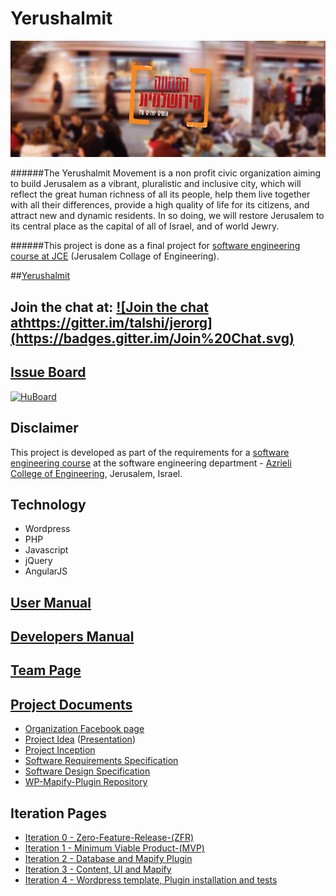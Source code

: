 # Yerushalmit

![image](https://raw.githubusercontent.com/talshi/Yerushalmit/master/Doc/12803164_729605713843456_1721821289031355495_n.png)

######The Yerushalmit Movement is a non profit civic organization aiming to build Jerusalem as a vibrant, pluralistic and inclusive city, which will reflect the great human richness of all its people, help them live together with all their differences, provide a high quality of life for its citizens, and attract new and dynamic residents. In so doing, we will restore Jerusalem to its central place as the capital of all of Israel, and of world Jewry.

######This project is done as a final project for [software engineering course at JCE](https://github.com/jce-il/se-class) (Jerusalem Collage of Engineering).

##[Yerushalmit](http://yerushalmit.azurewebsites.net)


## Join the chat at: [![Join the chat athttps://gitter.im/talshi/jerorg]  (https://badges.gitter.im/Join%20Chat.svg)](https://gitter.im/talshi/jerorg)


## [Issue Board](https://github.com/talshi/jerorg/issues)

[![HuBoard](https://img.shields.io/badge/link-HuBoard-8674D1.svg?style=flat)](https://huboard.com/talshi/Yerushalmit)

## Disclaimer
This project is developed as part of the requirements for a [software engineering course](https://github.com/jce-il/se-class/wiki) at the software engineering department - [Azrieli College of Engineering](http://www.jce.ac.il/), Jerusalem, Israel.

## Technology
- Wordpress
- PHP
- Javascript
- jQuery
- AngularJS

## [User Manual](https://github.com/talshi/Yerushalmit/wiki/user-manual)

## [Developers Manual](https://github.com/talshi/Yerushalmit/wiki/Developers-manual)

## [Team Page](https://github.com/talshi/Yerushalmit/wiki/team)

## [Project Documents](../../wiki)
- [Organization Facebook page](https://www.facebook.com/hatnuahayerushalmit/)
- [Project Idea](https://github.com/talshi/jerorg/raw/master/Project%20Idea.pdf) ([Presentation](https://github.com/talshi/jerorg/raw/master/Project%20Idea%20-%20slide.pptx))
- [Project Inception](../../wiki/inception)
- [Software Requirements Specification](https://github.com/talshi/Yerushalmit/wiki/Software-Requirements-Specification-(SRS))
- [Software Design Specification](https://github.com/talshi/Yerushalmit/wiki/Software-Design-Specification-(SDS))
- [WP-Mapify-Plugin Repository](https://github.com/talshi/WP-Mapify-Plugin)

## Iteration Pages
- [Iteration 0 - Zero-Feature-Release-(ZFR)](https://github.com/talshi/Yerushalmit/wiki/Itr0_Zero-Feature-Release-(ZFR))
- [Iteration 1 - Minimum Viable Product-(MVP)](https://github.com/talshi/Yerushalmit/wiki/Itr1_Minimum-Viable-Product-(MVP))
- [Iteration 2 - Database and Mapify Plugin](https://github.com/talshi/Yerushalmit/wiki/Itr2_Database-and-Mapify-Plugin)
- [Iteration 3 - Content, UI and Mapify](https://github.com/talshi/Yerushalmit/wiki/Itr3_Content,-UI-and-Mapify)
- [Iteration 4 - Wordpress template, Plugin installation and tests](https://github.com/talshi/Yerushalmit/wiki/Itr4_Wordpress-template,-Plugin-installation-and-tests)
